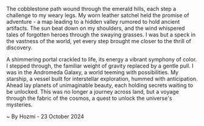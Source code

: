 
The cobblestone path wound through the emerald hills, each step a challenge to my weary legs.  My worn leather satchel held the promise of adventure - a map leading to a hidden valley rumored to hold ancient artifacts. The sun beat down on my shoulders, and the wind whispered tales of forgotten heroes through the swaying grasses.  I was but a speck in the vastness of the world, yet every step brought me closer to the thrill of discovery.

A shimmering portal crackled to life, its energy a vibrant symphony of color. I stepped through, the familiar weight of gravity replaced by a gentle pull. I was in the Andromeda Galaxy, a world teeming with possibilities.  My starship, a vessel built for interstellar exploration, hummed with anticipation. Ahead lay planets of unimaginable beauty, each holding secrets waiting to be unlocked. This was no longer a journey across land, but a voyage through the fabric of the cosmos, a quest to unlock the universe's mysteries. 

~ By Hozmi - 23 October 2024
